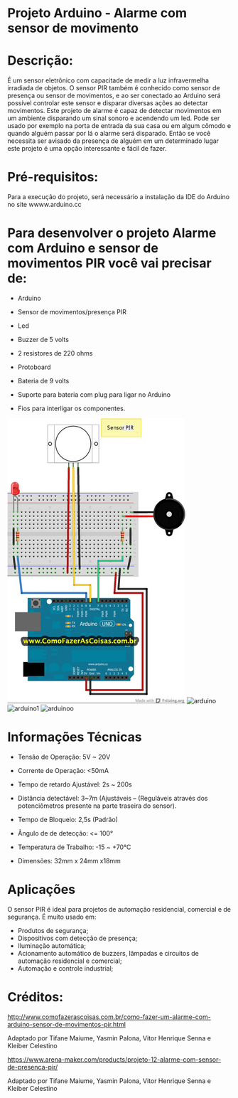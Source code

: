 # Projeto Arduino - Alarme com sensor de movimento

# Descrição:
 É um sensor eletrônico com capacitade de medir a luz infravermelha irradiada de objetos. O sensor PIR também é conhecido como sensor de presença ou sensor de movimentos, e ao ser conectado ao Arduino será possível controlar este sensor e disparar diversas ações ao detectar movimentos. Este projeto de alarme é capaz de detectar movimentos em um ambiente disparando um sinal sonoro e acendendo um led. Pode ser usado por exemplo na porta de entrada da sua casa ou em algum cômodo e quando alguém passar por lá o alarme será disparado. Então se você necessita ser avisado da presença de alguém em um determinado lugar este projeto é uma opção interessante e fácil de fazer.

# Pré-requisitos:
 Para a execução do projeto, será necessário a instalação da IDE do Arduino no site wwww.arduino.cc
 # Para desenvolver o projeto Alarme com Arduino e sensor de movimentos PIR você vai precisar de:
 - Arduino
 
 - Sensor de movimentos/presença PIR
 
 - Led
 
 - Buzzer de 5 volts
 
 - 2 resistores de 220 ohms
 
 - Protoboard
 
 - Bateria de 9 volts
 
 - Suporte para bateria com plug para ligar no Arduino
 
 - Fios para interligar os componentes.
 
![montagem](projeto-arduino-alarme.jpg)
![arduino](http://www.comofazerascoisas.com.br/posts/arquivos-posts/221/arduino-com-sensor-de-movimento-pir-01.jpg)
![arduino1](http://www.comofazerascoisas.com.br/posts/arquivos-posts/221/arduino-com-sensor-de-movimento-pir-02.jpg)
![arduinoo](https://arena-maker.com/_files/200000280-cd9dbce963/ext-12.jpg)

# Informações Técnicas 
- Tensão de Operação: 5V ~ 20V

- Corrente de Operação: <50mA

- Tempo de retardo Ajustável: 2s ~ 200s

- Distância detectável: 3~7m (Ajustáveis – (Reguláveis através dos potenciômetros presente na parte traseira do sensor).

- Tempo de Bloqueio: 2,5s (Padrão)

- Ângulo de de detecção: <= 100°

- Temperatura de Trabalho: -15 ~ +70°C

- Dimensões: 32mm x 24mm x18mm

# Aplicações
O sensor PIR é ideal para projetos de automação residencial, comercial e de segurança. É muito usado em:

- Produtos de segurança;
- Dispositivos com detecção de presença;
- Iluminação automática;
- Acionamento automático de buzzers, lâmpadas e circuitos de automação residencial e comercial;
- Automação e controle industrial;

# Créditos:
http://www.comofazerascoisas.com.br/como-fazer-um-alarme-com-arduino-sensor-de-movimentos-pir.html

Adaptado por Tifane Maiume, Yasmin Palona, Vitor Henrique Senna e Kleiber Celestino 

https://www.arena-maker.com/products/projeto-12-alarme-com-sensor-de-presenca-pir/

Adaptado por Tifane Maiume, Yasmin Palona, Vitor Henrique Senna e Kleiber Celestino 
